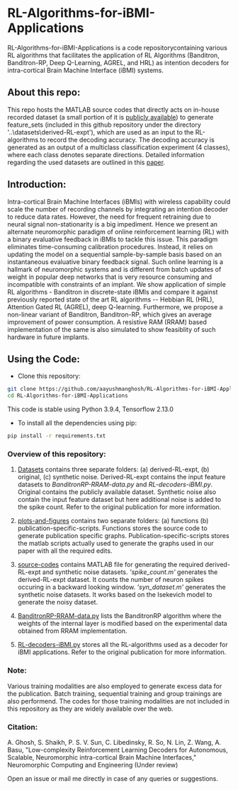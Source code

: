 # RL-Algorithms-for-iBMI-Applications

RL-Algorithms-for-iBMI-Applications is a code repositorycontaining various RL algorithms that facilitates the application of RL Algorithms (Banditron, Banditron-RP, Deep Q-Learning, AGREL, and HRL) as intention decoders for intra-cortical Brain Machine Interface (iBMI) systems. 

## About this repo: 
This repo hosts the MATLAB source codes that directly acts on in-house recorded dataset (a small portion of it is [publicly available](https://osf.io/dce96/)) to generate feature_sets (included in this github repository under the directory '..\datasets\derived-RL-expt'), which are used as an input to the RL-algorithms to record the decoding accuracy. The decoding accuracy is generated as an output of a multiclass classification experiment (4 classes), where each class denotes separate directions. Detailed information regarding the used datasets are outlined in this [paper](https://journals.plos.org/plosone/article?id=10.1371/journal.pone.0165773).  

## Introduction:

Intra-cortical Brain Machine Interfaces (iBMIs) with wireless capability could scale the number of recording channels by integrating an intention decoder to reduce data rates. However, the need for frequent retraining due to neural signal non-stationarity is a big impediment. Hence we present an alternate neuromorphic paradigm of online reinforcement learning (RL) with a binary evaluative feedback in iBMIs to tackle this issue. This paradigm eliminates time-consuming calibration procedures. Instead, it relies on updating the model on a sequential sample-by-sample basis based on an instantaneous evaluative binary feedback signal. Such online learning is a hallmark of neuromorphic systems and is different from batch updates of weight in popular deep networks that is very resource consuming and incompatible with constraints of an implant. We show application of simple RL algorithms - Banditron in discrete-state iBMIs and compare it against previously reported state of the art RL algorithms -- Hebbian RL (HRL), Attention Gated RL (AGREL), deep Q-learning. Furthermore, we propose a non-linear variant of Banditron, Banditron-RP, which gives an average improvement of power consumption. A resistive RAM (RRAM) based implementation of the same is also simulated to show feasiblity of such hardware in future implants.

## Using the Code: 
- Clone this repository:
```bash
git clone https://github.com/aayushmanghosh/RL-Algorithms-for-iBMI-Applications
cd RL-Algorithms-for-iBMI-Applications
```
This code is stable using Python 3.9.4, Tensorflow 2.13.0
- To install all the dependencies using pip:
```bash
pip install -r requirements.txt
```

### Overview of this repository:
1) [Datasets](https://github.com/aayushmanghosh/RL-Algorithms-for-iBMI-Applications/tree/main/datasets) contains three separate folders: (a) derived-RL-expt, (b) original, (c) synthetic noise. Derived-RL-expt contains the input feature datasets to *BanditronRP-RRAM-data.py* and *RL-decoders-iBMI.py*. Original contains the publicly available dataset. Synthetic noise also contain the input feature dataset but here additional noise is added to the spike count. Refer to the original publication for more information.

2) [plots-and-figures](https://github.com/aayushmanghosh/RL-Algorithms-for-iBMI-Applications/tree/main/plots-and-figures) contains two separate folders: (a) functions (b) publication-specific-scripts. Functions stores the source code to generate publication specific graphs. Publication-specific-scripts stores the matlab scripts actually used to generate the graphs used in our paper with all the required edits.

3) [source-codes](https://github.com/aayushmanghosh/RL-Algorithms-for-iBMI-Applications/tree/main/source-codes) contains MATLAB file for generating the required derived-RL-expt and synthetic noise datasets. *'spike_count.m'* generates the derived-RL-expt dataset. It counts the number of neuron spikes occuring in a backward looking window. *'syn_dataset.m'* generates the synthetic noise datasets. It works based on the Isekevich model to generate the noisy dataset.

4) [BanditronRP-RRAM-data.py](https://github.com/aayushmanghosh/RL-Algorithms-for-iBMI-Applications/blob/main/BanditronRP-RRAM-data.py) lists the BanditronRP algorithm where the weights of the internal layer is modified based on the experimental data obtained from RRAM implementation. 

5) [RL-decoders-iBMI.py](https://github.com/aayushmanghosh/RL-Algorithms-for-iBMI-Applications/blob/main/RL-decoders-iBMI.py) stores all the RL-algorithms used as a decoder for iBMI applications. Refer to the original publication for more information.

### Note:
Various training modalities are also employed to generate excess data for the publication. Batch training, sequential training and group trainings are also performend. The codes for those training modalities are not included in this repository as they are widely available over the web.

### Citation:
A. Ghosh, S. Shaikh, P. S. V. Sun, C. Libedinsky, R. So, N. Lin, Z. Wang, A. Basu, "Low-complexity Reinforcement Learning Decoders for Autonomous, Scalable, Neuromorphic intra-cortical Brain Machine Interfaces," Neuromorphic Computing and Engineering (Under review)

Open an issue or mail me directly in case of any queries or suggestions.
